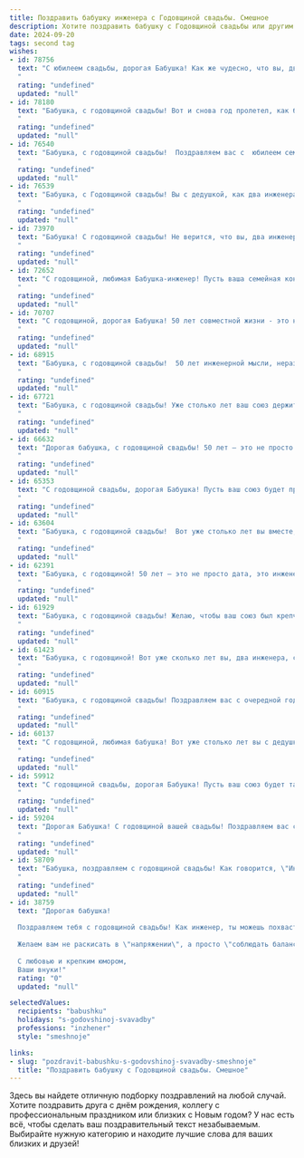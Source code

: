 ```yaml
---
title: Поздравить бабушку инженера с Годовщиной свадьбы. Смешное
description: Хотите поздравить бабушку с Годовщиной свадьбы или другим праздником? Наш ИИ создаст незабываемое поздравление, а вы обязательно выделитесь среди других.  
date: 2024-09-20
tags: second tag
wishes:
- id: 78756
  text: "С юбилеем свадьбы, дорогая Бабушка! Как же чудесно, что вы, два инженера, сумели построить такой крепкий фундамент семейного счастья!  Пусть ваш дом всегда будет наполнен теплом, любовью и, конечно же, стабильным напряжением в сети! 😉
  "
  rating: "undefined"
  updated: "null"
- id: 78180
  text: "Бабушка, с годовщиной свадьбы! Вот и снова год пролетел, как будто вчера вы с дедушкой, молодые и влюбленные, строили мосты из конструктора LEGO, а не из бетона, как настоящие инженеры! Желаем вам крепости, как у железобетонных конструкций, и чтобы ваш дом всегда был полон теплоты и семейного счастья!
  "
  rating: "undefined"
  updated: "null"
- id: 76540
  text: "Бабушка, с годовщиной свадьбы!  Поздравляем вас с  юбилеем семейного инженерного проекта! 50 лет?  Вы построили прочный фундамент из любви, не развалившийся  от ударов судьбы-землетрясений,  и выстоявший под натиском урагана \"быт\"!
  "
  rating: "undefined"
  updated: "null"
- id: 76539
  text: "Бабушка, с Годовщиной свадьбы! Вы с дедушкой, как два инженера, всю жизнь строили крепкий фундамент вашего счастья, а теперь уже и стены возвели.  Желаем вам, чтобы ваша крепость всегда была  полна радости, тепла и, конечно же, внуков!
  "
  rating: "undefined"
  updated: "null"
- id: 73970
  text: "Бабушка! С годовщиной свадьбы! Не верится, что вы, два инженера, уже столько лет храните верность друг другу, словно два идеально подобранных винтика в механизме любви! 😅😜 Пусть ваша семейная машина продолжает радовать вас бесперебойной работой и приятными поездками по жизни!
  "
  rating: "undefined"
  updated: "null"
- id: 72652
  text: "С годовщиной, любимая Бабушка-инженер! Пусть ваша семейная конструкция остаётся такой же прочной и надежной, как ваши мосты и плотины! 🎉
  "
  rating: "undefined"
  updated: "null"
- id: 70707
  text: "С годовщиной, дорогая Бабушка! 50 лет совместной жизни - это не просто юбилей, это настоящий инженерный подвиг! Вы с дедушкой, как два идеально подобранных винтика, смогли построить крепчайший механизм семейного счастья. Желаю вам еще долгих лет смазки, чтобы механизм вашего союза не знал сбоев и работал как часы!
  "
  rating: "undefined"
  updated: "null"
- id: 68915
  text: "Бабушка, с годовщиной свадьбы!  50 лет инженерной мысли, неразрывно соединенной с любовью, – вот что называется настоящей крепкой конструкцией! 🎉 Желаем, чтобы этот фундамент был прочным и надежным еще долгие-долгие годы, а совместная жизнь была  яркой и динамичной, как чертежи самого смелого проекта! 😜
  "
  rating: "undefined"
  updated: "null"
- id: 67721
  text: "Бабушка, с годовщиной свадьбы! Уже столько лет ваш союз держится на инженерном расчете и прочности, как мост, построенный по вашим чертежам.  Желаем, чтобы ваша любовь  была крепче бетона, а огонь страсти горел ярче, чем сварка!
  "
  rating: "undefined"
  updated: "null"
- id: 66632
  text: "Дорогая бабушка, с годовщиной свадьбы! 50 лет – это не просто юбилей, это доказательство того, что вы не только отличные инженеры, но и гениальные архитекторы семейного счастья! Пусть ваша жизнь будет такой же крепкой и надежной, как и мосты, которые, я уверен, ваш муж строил (и строит! 😉).
  "
  rating: "undefined"
  updated: "null"
- id: 65353
  text: "С годовщиной свадьбы, дорогая Бабушка! Пусть ваш союз будет прочным, как стальные конструкции, которые проектирует ваш инженерный гений! 🥳 Желаем вам, чтобы ваша семейная жизнь была такой же гармоничной, как идеальный чертеж! 😉
  "
  rating: "undefined"
  updated: "null"
- id: 63604
  text: "Бабушка, с годовщиной свадьбы!  Вот уже столько лет вы вместе, что можно смело сказать: ваш брак – это инженерный шедевр, рассчитанный на максимальную прочность и долговечность!  Желаем вам, чтобы ваши конструкторские решения по-прежнему были безупречными, а семейная \"постройка\"  стояла крепко, как дом!
  "
  rating: "undefined"
  updated: "null"
- id: 62391
  text: "Бабушка, с годовщиной! 50 лет — это не просто дата, это инженерный подвиг! Вы с дедушкой построили такой крепкий фундамент любви, что никакие кризисы ему не страшны. Браво!
  "
  rating: "undefined"
  updated: "null"
- id: 61929
  text: "Бабушка, с годовщиной свадьбы! Желаю, чтобы ваш союз был крепче стали, а ваша совместная жизнь была ярче и насыщеннее, чем чертежи самого гениального инженера! 😂❤️
  "
  rating: "undefined"
  updated: "null"
- id: 61423
  text: "Бабушка, с годовщиной! Вот уже сколько лет вы, два инженера, строите прочный фундамент своей любви, а она, как дом, построенный по всем правилам, только крепче становится! Желаем вам, чтобы ваша семейная конструкция оставалась всегда современной, устойчивой и красивой. Пусть каждый день будет как чертеж, где все идеально сходится, а ваши чувства - как прочный бетон, который никакие катаклизмы не разрушат!
  "
  rating: "undefined"
  updated: "null"
- id: 60915
  text: "Бабушка, с годовщиной свадьбы! Поздравляем вас с очередной годовщиной вашей инженерной прочности в браке! Пусть ваш союз будет таким же надежным и крепким, как мосты, которые построил ваш любимый инженер 🥰
  "
  rating: "undefined"
  updated: "null"
- id: 60137
  text: "С годовщиной, любимая бабушка! Вот уже столько лет вы с дедушкой строите свой семейный мост, а он все крепче и крепче, как настоящая инженерная конструкция! 😉 Пусть ваша любовь и дальше будет прочной, как бетон, а жизнь – яркой и интересной, как проект со множеством деталей! 🎉
  "
  rating: "undefined"
  updated: "null"
- id: 59912
  text: "С годовщиной свадьбы, дорогая Бабушка! Пусть ваш союз будет таким же прочным и надежным, как мосты, проектируемые лучшим инженером в мире! 🎉
  "
  rating: "undefined"
  updated: "null"
- id: 59204
  text: "Дорогая Бабушка! С годовщиной вашей свадьбы! Поздравляем вас с очередным витком вашей инженерной эпопеи! Желаем вам, чтобы ваша любовь была такой же прочной, как фундамент небоскреба, а отношения такими же гладкими, как полированный металл! Пусть ваш семейный очаг всегда будет теплым, как паяльная лампа, а жизнь - яркой, как искры сварки! 😉🚀
  "
  rating: "undefined"
  updated: "null"
- id: 58709
  text: "Бабушка, поздравляем с годовщиной свадьбы! Как говорится, \"Инженер - это человек, который умеет из двух кирпичей построить дом, а потом найти где-то ещё один кирпич\"! Вот и вы, за долгие годы совместной жизни,  умудрились не только построить прочный фундамент крепкой семьи, но и  еще и дополнительный кирпич в виде внуков пристроить!
  "
  rating: "undefined"
  updated: "null"
- id: 38759
  text: "Дорогая бабушка!
  
  Поздравляем тебя с годовщиной свадьбы! Как инженер, ты можешь похвастаться не только построением бесчисленных конструкций, но и долговечной и крепкой \"супружеской основы\"! Ваша любовь — это не просто чертеж, а настоящий проект, который успешно проходит все проверки на прочность!
  
  Желаем вам не раскисать в \"напряжении\", а просто \"соблюдать баланс\" в отношениях и \"оптимизировать\" каждое мгновение вместе! Пусть ваша жизнь будет обустроена по последнему слову техники, а в душе всегда будет место для романтики и улыбок!
  
  С любовью и крепким юмором,
  Ваши внуки!"
  rating: "0"
  updated: "null"

selectedValues:
  recipients: "babushku"
  holidays: "s-godovshinoj-svavadby"
  professions: "inzhener"
  style: "smeshnoje"

links:
- slug: "pozdravit-babushku-s-godovshinoj-svavadby-smeshnoje"
  title: "Поздравить бабушку с Годовщиной свадьбы. Смешное"
---
```


Здесь вы найдете отличную подборку поздравлений на любой случай. 
Хотите поздравить друга с днём рождения, коллегу с профессиональным праздником или близких с Новым годом? У нас есть всё, чтобы сделать ваш поздравительный текст незабываемым. Выбирайте нужную категорию и находите лучшие слова для ваших близких и друзей!
